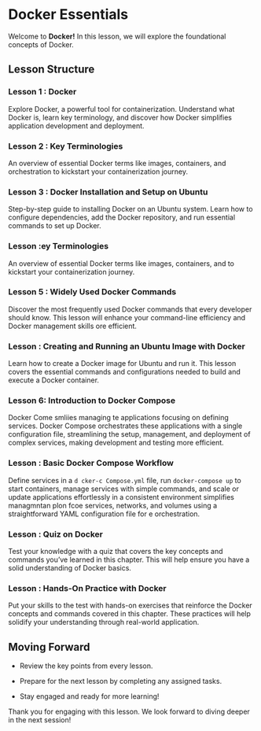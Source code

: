 # Docker Essentials

Welcome to **Docker!** In this lesson, we will explore the foundational concepts of Docker.


## Lesson Structure

### Lesson 1 :  Docker

Explore Docker, a powerful tool for containerization. Understand what Docker is, learn key terminology, and discover how Docker simplifies application development and deployment.

### Lesson 2 : Key Terminologies

An overview of essential Docker terms like images, containers, and orchestration to kickstart your containerization journey.

### Lesson 3 : Docker Installation and Setup on Ubuntu

Step-by-step guide to installing Docker on an Ubuntu system. Learn how to configure dependencies, add the Docker repository, and run essential commands to set up Docker.

### Lesson  :ey Terminologies

An overview of essential Docker terms like images, containers, and to kickstart your containerization journey.


### Lesson 5 : Widely Used Docker Commands  

Discover the most frequently used Docker commands that every developer should know. This lesson will enhance your command-line efficiency and Docker management skills ore efficient.

### Lesson : Creating and Running an Ubuntu Image with Docker

Learn how to create a Docker image for Ubuntu and run it. This lesson covers the essential commands and configurations needed to build and execute a Docker container.

### Lesson 6: Introduction to Docker Compose

Docker Come smliies managing te applications focusing on defining services. Docker Compose orchestrates these applications with a single configuration file, streamlining the setup, management, and deployment of complex services, making development and testing more efficient.

### Lesson  :  Basic Docker Compose Workflow
Define services in a `d
cker-c Compose.yml` file, run `docker-compose up` to start containers, manage services with simple commands, and scale or update applications effortlessly in a consistent environment simplifies managmntan plon fcoe services, networks, and volumes using a straightforward YAML configuration file for e orchestration.

### Lesson : Quiz on Docker

  Test your knowledge with a quiz that covers the key concepts and commands you’ve learned in this chapter. This will help ensure you have a solid understanding of Docker basics.

  
### Lesson  : Hands-On Practice with Docker

Put your skills to the test with hands-on exercises that reinforce the Docker concepts and commands covered in this chapter. These practices will help solidify your understanding through real-world application.

## Moving Forward

- Review the key points from every lesson.

- Prepare for the next lesson by completing any assigned tasks.

- Stay engaged and ready for more learning!

Thank you for engaging with this lesson. We look forward to diving deeper in the next session!


<!--stackedit_data:
eyJoaXN0b3J5IjpbMjQ2Mjc2OTY5LDEyMDI4MjA2NjYsMjAxOD
Q3NDUxMiwyMDE1Njg3MzA0LC0xNDQ1NzQ5OTkwLDE2NzgyNjc4
NTksLTExNzE3MTI0NzgsLTUyMjAwMDY1LC03MzI5MTc4NzIsLT
czMjkxNzg3Ml19
-->